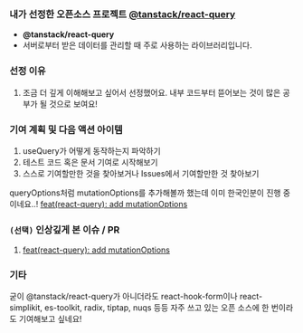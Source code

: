 ### 내가 선정한 오픈소스 프로젝트 [@tanstack/react-query](https://github.com/tanstack/query)

- **@tanstack/react-query**
- 서버로부터 받은 데이터를 관리할 때 주로 사용하는 라이브러리입니다.

### 선정 이유

1. 조금 더 깊게 이해해보고 싶어서 선정했어요. 내부 코드부터 뜯어보는 것이 많은 공부가 될 것으로 보여요!

### 기여 계획 및 다음 액션 아이템

1. useQuery가 어떻게 동작하는지 파악하기
2. 테스트 코드 혹은 문서 기여로 시작해보기
3. 스스로 기여할만한 것을 찾아보거나 Issues에서 기여할만한 것 찾아보기

queryOptions처럼 mutationOptions를 추가해볼까 했는데 이미 한국인분이 진행 중이네요..! [feat(react-query): add mutationOptions](https://github.com/TanStack/query/pull/8960)

### `(선택)` 인상깊게 본 이슈 / PR

1. [feat(react-query): add mutationOptions](https://github.com/TanStack/query/pull/8960)

### 기타

굳이 @tanstack/react-query가 아니더라도 react-hook-form이나 react-simplikit, es-toolkit, radix, tiptap, nuqs 등등 자주 쓰고 있는 오픈 소스에 한 번이라도 기여해보고 싶네요!

